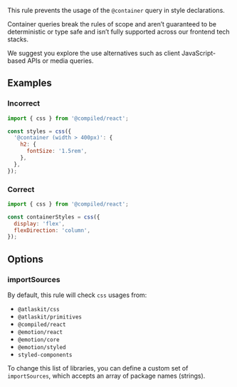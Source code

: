 This rule prevents the usage of the `@container` query in style declarations.

Container queries break the rules of scope and aren’t guaranteed to be deterministic or type safe and isn’t fully supported across our frontend tech stacks.

We suggest you explore the use alternatives such as client JavaScript-based APIs or media queries.

## Examples

### Incorrect

```js
import { css } from '@compiled/react';

const styles = css({
  '@container (width > 400px)': {
    h2: {
      fontSize: '1.5rem',
    },
  },
});
```

### Correct

```js
import { css } from '@compiled/react';

const containerStyles = css({
  display: 'flex',
  flexDirection: 'column',
});
```

## Options

### importSources

By default, this rule will check `css` usages from:

- `@atlaskit/css`
- `@atlaskit/primitives`
- `@compiled/react`
- `@emotion/react`
- `@emotion/core`
- `@emotion/styled`
- `styled-components`

To change this list of libraries, you can define a custom set of `importSources`, which accepts an array of package names (strings).
